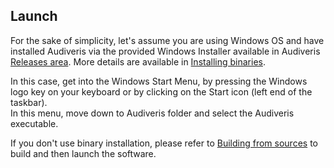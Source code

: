 ## Launch

For the sake of simplicity, let's assume you are using Windows OS and have installed Audiveris via
the provided Windows Installer available in Audiveris
[Releases area](https://github.com/Audiveris/audiveris/releases).
More details are available in [Installing binaries](/install/binaries.md).

In this case, get into the Windows Start Menu, by pressing the Windows logo key on your keyboard
or by clicking on the Start icon (left end of the taskbar).  
In this menu, move down to Audiveris folder and select the Audiveris executable.

If you don't use binary installation, please refer to [Building from sources](/install/sources.md)
to build and then launch the software.
